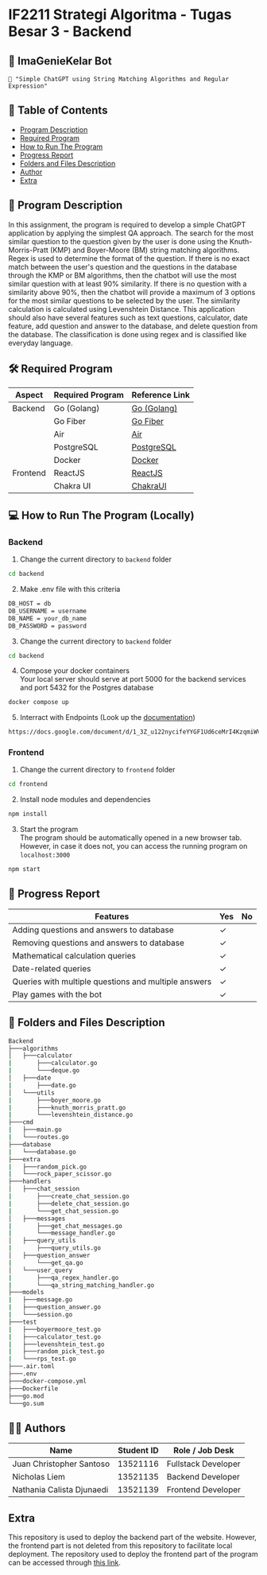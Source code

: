 # IF2211 Strategi Algoritma - Tugas Besar 3 - Backend

## 🤖 ImaGenieKelar Bot
```
📢 "Simple ChatGPT using String Matching Algorithms and Regular Expression"
```

## **📜 Table of Contents**
* [Program Description](#-program-description)
* [Required Program](#%EF%B8%8F-required-program)
* [How to Run The Program](#-how-to-run-the-program-locally)
* [Progress Report](#-progress-report)
* [Folders and Files Description](#-folders-and-files-description)
* [Author](#-authors)
* [Extra](#extra)

## **📄 Program Description**
In this assignment, the program is required to develop a simple ChatGPT application by applying the simplest QA approach. The search for the most similar question to the question given by the user is done using the Knuth-Morris-Pratt (KMP) and Boyer-Moore (BM) string matching algorithms. Regex is used to determine the format of the question. If there is no exact match between the user's question and the questions in the database through the KMP or BM algorithms, then the chatbot will use the most similar question with at least 90% similarity. If there is no question with a similarity above 90%, then the chatbot will provide a maximum of 3 options for the most similar questions to be selected by the user. The similarity calculation is calculated using Levenshtein Distance. This application should also have several features such as text questions, calculator, date feature, add question and answer to the database, and delete question from the database. The classification is done using regex and is classified like everyday language.

## **🛠️ Required Program**
| Aspect    | Required Program | Reference Link                            |
|-----------|------------------|-------------------------------------------|
| Backend   | Go (Golang)      | [Go (Golang)](https://go.dev/doc/install) |
|           | Go Fiber         | [Go Fiber](https://gofiber.io/)           |
|           | Air              | [Air](https://github.com/cosmtrek/air)    |
|           | PostgreSQL       | [PostgreSQL](https://www.postgresql.org/) |
|           | Docker           | [Docker](https://www.docker.com/)         |
| Frontend  | ReactJS          | [ReactJS](https://react.dev/)             |
|           | Chakra UI        | [ChakraUI](https://chakra-ui.com/)        |


## **💻 How to Run The Program (Locally)**


### **Backend**
1. Change the current directory to `backend` folder
```sh
cd backend
```

2. Make .env file with this criteria
```sh
DB_HOST = db
DB_USERNAME = username
DB_NAME = your_db_name
DB_PASSWORD = password
```
3. Change the current directory to `backend` folder
```sh
cd backend
```

4. Compose your docker containers </br>
Your local server should serve at port 5000 for the backend services and port 5432 for the Postgres database <br>
```sh
docker compose up
```
5. Interract with Endpoints (Look up the [documentation](https://docs.google.com/document/d/1_3Z_u122nycifeYYGF1Ud6ceMrI4KzqmiWVB5Tq0-vA/edit?usp=sharing))
```sh
https://docs.google.com/document/d/1_3Z_u122nycifeYYGF1Ud6ceMrI4KzqmiWVB5Tq0-vA/edit?usp=sharing
```

### **Frontend**
1. Change the current directory to `frontend` folder
```sh
cd frontend
```

2. Install node modules and dependencies
```sh
npm install
```

3. Start the program </br>
The program should be automatically opened in a new browser tab. However, in case it does not, you can access the running program  on `localhost:3000`
```sh
npm start
```


## **📃 Progress Report**

| Features                                               | Yes      | No |
|--------------------------------------------------------|----------|----|
| Adding questions and answers to database               | &check;  |    |
| Removing questions and answers to database             | &check;  |    |
| Mathematical calculation queries                       | &check;  |    |
| Date-related queries                                   | &check;  |    |
| Queries with multiple questions and multiple answers	 | &check;  |    |
| Play games with the bot                                | &check;  |    |


## **📂 Folders and Files Description**
```bash
Backend
├───algorithms
│   ├───calculator
|       ├───calculator.go
|       └───deque.go
│   ├───date
|       ├───date.go
│   └───utils
|       ├───boyer_moore.go
|       ├───knuth_morris_pratt.go
|       └───levenshtein_distance.go
├───cmd
|   ├───main.go
|   └───routes.go
├───database
|   └───database.go
├───extra
|   ├───random_pick.go
|   └───rock_paper_scissor.go
├───handlers
│   ├───chat_session
|       ├───create_chat_session.go
|       ├───delete_chat_session.go
|       └───get_chat_session.go
│   ├───messages
|       ├───get_chat_messages.go
|       └───message_handler.go
│   ├───query_utils
|       ├───query_utils.go
│   ├───question_answer
|       └───get_qa.go
│   └───user_query
|       ├───qa_regex_handler.go
|       └───qa_string_matching_handler.go
├───models
|   ├───message.go
|   ├───question_answer.go
|   └───session.go
├───test
|   ├───boyermoore_test.go
|   ├───calculator_test.go
|   ├───levenshtein_test.go
|   ├───random_pick_test.go
|   └───rps_test.go
├───.air.toml
├───.env
├───docker-compose.yml
├───Dockerfile
├───go.mod
└───go.sum
```

## **👨‍💻 Authors**
| Name                      | Student ID | Role / Job Desk     |
|---------------------------|------------|---------------------|
| Juan Christopher Santoso  | 13521116   | Fullstack Developer |
| Nicholas Liem             | 13521135   | Backend Developer   |
| Nathania Calista Djunaedi | 13521139   | Frontend Developer  |

## **Extra**
This repository is used to deploy the backend part of the website. However, the frontend part is not deleted from this repository to facilitate local deployment. The repository used to deploy the frontend part of the program can be accessed through [this link](https://github.com/Gulilil/Tubes3_13521116_FE).
